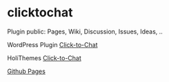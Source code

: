 # clicktochat

Plugin public: Pages, Wiki, Discussion, Issues, Ideas, ..

WordPress Plugin [Click-to-Chat](https://wordpress.org/plugins/click-to-chat-for-whatsapp/)

HoliThemes [Click-to-Chat](https://holithemes.com/plugins/click-to-chat/list-of-styles/)

[Github Pages](https://holithemes.github.io/clicktochat/)